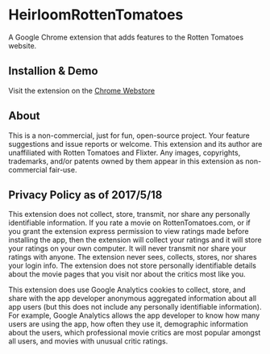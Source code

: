 HeirloomRottenTomatoes
======================
A Google Chrome extension that adds features to the Rotten Tomatoes website.

Installion & Demo
-----------------
Visit the extension on the [Chrome Webstore](https://chrome.google.com/webstore/detail/heirloom-rotten-tomatoes/ckmbpodfggiamhcmpilepdccpdnpfofd?hl=en)

About
-----
This is a non-commercial, just for fun, open-source project.  Your feature suggestions and issue reports or welcome.  This extension and its author are unaffiliated with Rotten Tomatoes and Flixter.  Any images, copyrights, trademarks, and/or patents owned by them appear in this extension as non-commercial fair-use.

Privacy Policy as of 2017/5/18
------------------------------
This extension does not collect, store, transmit, nor share any personally identifiable information.  If you rate a movie on RottenTomatoes.com, or if you grant the extension express permission to view ratings made before installing the app, then the extension will collect your ratings and it will store your ratings on your own computer.  It will never transmit nor share your ratings with anyone.  The extension never sees, collects, stores, nor shares your login info.  The extension does not store personally identifiable details about the movie pages that you visit nor about the critics most like you.

This extension does use Google Analytics cookies to collect, store, and share with the app developer anonymous aggregated information about all app users (but this does not include any personally identifiable information).  For example, Google Analytics allows the app developer to know how many users are using the app, how often they use it, demographic information about the users, which professional movie critics are most popular amongst all users, and movies with unusual critic ratings.  


